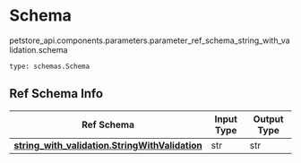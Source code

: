 # Schema
petstore_api.components.parameters.parameter_ref_schema_string_with_validation.schema
```
type: schemas.Schema
```

## Ref Schema Info
Ref Schema | Input Type | Output Type
---------- | ---------- | -----------
[**string_with_validation.StringWithValidation**](../../../components/schema/string_with_validation.md) | str | str

